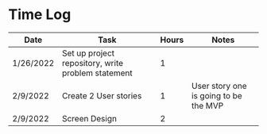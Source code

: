 # Time Log

| Date      | Task                                               | Hours | Notes                                 |
|-----------|----------------------------------------------------|-------|---------------------------------------|
| 1/26/2022 | Set up project repository, write problem statement | 1     |                                       |
| 2/9/2022  | Create 2 User stories                              | 1     | User story one is going to be the MVP |
| 2/9/2022  | Screen Design                                      | 2     | |
